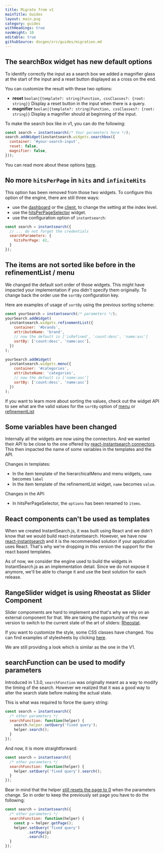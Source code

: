 ```yaml
---
title: Migrate from v1
mainTitle: Guides
layout: main.pug
category: guides
withHeadings: true
navWeight: 10
editable: true
githubSource: docgen/src/guides/migration.md
---
```


## The searchBox widget has new default options

To identify correctly the input as a search box we added a magnifier glass at the start of the input
and a reset button displayed as a cross on the end.

You can customize the result with these two options:
 - **reset** `boolan|{template?: string|Function, cssClasses?: {root: string}}`
   Display a reset button in the input when there is a query.
 - **magnifier** `boolan|{template?: string|Function, cssClasses?: {root: string}}`
   Display a magnifier should at beginning of the input.
   
To make the search box like in v1, you can do the following:

```javascript
const search = instantsearch(/* Your parameters here */);
search.addWidget(instantsearch.widgets.searchbox({
  container: '#your-search-input',
  reset: false,
  magnifier: false,
}));
```

You can read more about these options [here](/widgets/searchBox.html).

## No more `hitsPerPage` in `hits` and `infiniteHits`

This option has been removed from those two widgets. To configure
this option of the engine, there are still three ways:

 - use the [dashboard](https://www.algolia.com/explorer/display/) or
   the [client](https://www.algolia.com/doc/api-client/default/settings/#set-settings),
   to change the setting at the index level.
 - use the [hitsPerPageSelector](../widgets/hitsPerPageSelector.html) widget.
 - use the configuration option of `instantsearch`:

```javascript
const search = instantsearch({
  // ... do not forget the credentials
  searchParameters: {
    hitsPerPage: 42,
  }
});
```

## The items are not sorted like before in the refinementList / menu

We changed the default sort order of those widgets. This might have impacted your implementation
if you didn't specify them originally. To change back the order use the `sortBy` configuration
key.

Here are examples of usage of `sortBy` using the previous sorting scheme:

```javascript
const yourSearch = instantsearch(/* parameters */);
yourSearch.addWidget(
  instantsearch.widgets.refinementList({
    container: '#brands',
    attributeName: 'brand',
    // now the default is ['isRefined', 'count:desc', 'name:asc']
    sortBy: ['count:desc', 'name:asc'],
  })
);

yourSearch.addWidget(
  instantsearch.widgets.menu({
    container: '#categories',
    attributeName: 'categories',
    // now the default is ['name:asc']
    sortBy: ['count:desc', 'name:asc']
  })
);
```

If you want to learn more about sorting the values, check out the widget API to see what are
the valid values for the `sortBy` option of [menu](../widgets/menu.html#struct-MenuWidgetOptions-sortBy) or
[refinementList](../widgets/refinementList.html#struct-RefinementListWidgetOptions-sortBy)

## Some variables have been changed

Internally all the widgets are now using the connectors. And we wanted their API
to be close to the one offered by
[react-instantsearch connectors](https://community.algolia.com/react-instantsearch/connectors/).
This then impacted the name of some variables in the templates and the API.

Changes in templates:

 - In the item template of the hierarchicalMenu and menu widgets, `name` becomes `label`
 - In the item template of the refinementList widget, `name` becomes `value`.

Changes in the API:

 - In hitsPerPageSelector, the `options` has been renamed to `items`.

## React components can't be used as templates

When we created InstantSearch.js, it was built using React and we didn't
know that we would build react-instantsearch. However, we have now [react-instantsearch](https://community.algolia.com/react-instantsearch)
and it is the recommended solution if your application uses React. That's why we're
dropping in this version the support for the react based templates.

As of now, we consider the engine used to build the widgets in InstantSearch.js
as an implementation detail. Since we do not expose it anymore, we'll be able
to change it and use the best solution for each release.

## RangeSlider widget is using Rheostat as Slider Component

Slider compoments are hard to implement and that's why we rely on an external
component for that. We are taking the opportunity of this new version
to switch to the current state of the art of sliders: [Rheostat](https://github.com/airbnb/rheostat).

If you want to customize the style, some CSS classes have changed. You can find
examples of stylesheets by clicking [here](https://github.com/airbnb/rheostat/tree/master/css).

We are still providing a look which is similar as the one in the V1.

## searchFunction can be used to modify parameters

Introduced in 1.3.0, `searchFunction` was originally meant as a way to modify
the timing of the search. However we realized that it was a good way to
alter the search state before making the actual state.

This is what was required to force the query string:

```javascript
const search = instantsearch({
  /* other parameters */
  searchFunction: function(helper) {
    search.helper.setQuery('fixed query');
    helper.search();
  }
});
```

And now, it is more straightforward:

```javascript
const search = instantsearch({
  /* other parameters */
  searchFunction: function(helper) {
    helper.setQuery('fixed query').search();
  }
});
```

Bear in mind that the helper [still resets the page to 0](https://community.algolia.com/algoliasearch-helper-js/concepts.html#smart-page-behaviour)
when the parameters change. So in order to keep
the previously set page you have to do the following:

```javascript
const search = instantsearch({
  /* other parameters */
  searchFunction: function(helper) {
    const p = helper.getPage();
    helper.setQuery('fixed query')
          .setPage(p)
          .search();
  }
});
```
